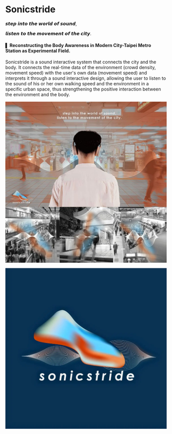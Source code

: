 # Sonicstride

𝙨𝙩𝙚𝙥 𝙞𝙣𝙩𝙤 𝙩𝙝𝙚 𝙬𝙤𝙧𝙡𝙙 𝙤𝙛 𝙨𝙤𝙪𝙣𝙙,

𝙡𝙞𝙨𝙩𝙚𝙣 𝙩𝙤 𝙩𝙝𝙚 𝙢𝙤𝙫𝙚𝙢𝙚𝙣𝙩 𝙤𝙛 𝙩𝙝𝙚 𝙘𝙞𝙩𝙮.

#### ▌ Reconstructing the Body Awareness in Modern City-Taipei Metro Station as Experimental Field.

Sonicstride is a sound interactive system that connects the city and the body. It connects the real-time data of the environment (crowd density, movement speed) with the user's own data (movement speed) and interprets it through a sound interactive design, allowing the user to listen to the sound of his or her own walking speed and the environment in a specific urban space, thus strengthening the positive interaction between the environment and the body.

![image](Image/Key_Vision_Design.jpg)

![image](Image/Logo.jpg)
